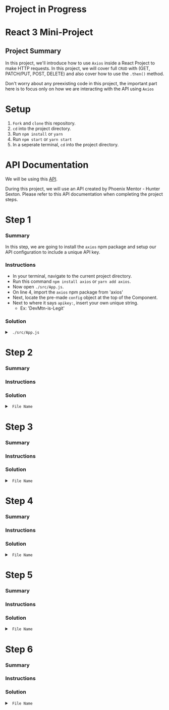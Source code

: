 # Project in Progress


# React 3 Mini-Project

## Project Summary

In this project, we'll introduce how to use `Axios` inside a React Project to make HTTP requests. In this project, we will cover full `CRUD` with (GET, PATCH/PUT, POST, DELETE) and also cover how to use the `.then()` method. 

Don't worry about any preexisting code in this project, the important part here is to focus only on how we are interacting with the API using `Axios`

# Setup

1) `Fork` and `clone` this repository.
2) `cd` into the project directory.
3) Run `npm install` or `yarn`
4) Run `npm start` or `yarn start`
5) In a seperate terminal, `cd` into the project directory.

# API Documentation

We will be using this [API](https://ancient-gods-api.now.sh/).

During this project, we will use an API created by Phoenix Mentor - Hunter Sexton. Please refer to this API documentation when completing the project steps. 

# Step 1

### Summary

In this step, we are going to install the `axios` npm package and setup our API configuration to include a unique API key. 

### Instructions

- In your terminal, navigate to the current project directory.
- Run this command `npm install axios` or `yarn add axios`.
- Now open `./src/App.js`.
- On line 4, import the `axios` npm package from 'axios' 
- Next, locate the pre-made `config` object at the top of the Component.
- Next to where it says `apikey:`, insert your own unique string.
    * Ex: 'DevMtn-is-Legit'

### Solution

<details>

<summary> <code> ./src/App.js </code> </summary>

```js
import React, { Component } from 'react';
import logo from './logo.svg';
import './App.css';
// import axios package
import axios from 'axios';

// Create unique api key
let apiConfig = {
  headers: {
    apikey: 'SoulSurfer'
  }
}
```

</details>

# Step 2

### Summary

### Instructions

### Solution

<details>

<summary> <code> File Name </code> </summary>

```
```

</details>

# Step 3

### Summary

### Instructions

### Solution

<details>

<summary> <code> File Name </code> </summary>

```
```

</details>

# Step 4

### Summary

### Instructions

### Solution

<details>

<summary> <code> File Name </code> </summary>

```
```

</details>

# Step 5

### Summary

### Instructions

### Solution

<details>

<summary> <code> File Name </code> </summary>

```
```

</details>

# Step 6

### Summary

### Instructions

### Solution

<details>

<summary> <code> File Name </code> </summary>

```
```

</details>

